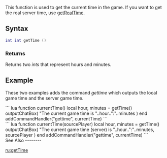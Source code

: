 This function is used to get the current time in the game. If you want to get the real server time, use [getRealTime](/docs/getRealTime.md "wikilink").

Syntax
------

``` lua
int int getTime ()
```

### Returns

Returns two *ints* that represent hours and minutes.

Example
-------

These two examples adds the command *gettime* which outputs the local game time and the server game time.

<section name="Client" class="client" show="true">
``` lua
function currentTime()
    local hour, minutes = getTime()
    outputChatBox( "The current game time is "..hour..":"..minutes )
end
addCommandHandler("gettime", currentTime)
```

</section>
<section name="Server" class="server" show="true">
``` lua
function currentTime(sourcePlayer)
    local hour, minutes = getTime()
    outputChatBox( "The current game time (server) is "..hour..":"..minutes, sourcePlayer )
end
addCommandHandler("gettime", currentTime)
```

</section>
See Also
--------

[ru:getTime](/docs/ru:getTime.md "wikilink")
